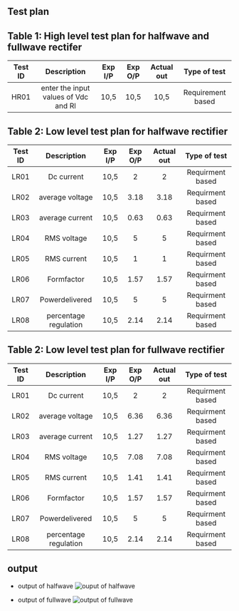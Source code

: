 ## Test plan 
## Table 1: High level test plan for halfwave and fullwave rectifer
| Test ID | Description | Exp I/P | Exp O/P | Actual out | Type of test |
| :---: | :----: | :----: | :----: | :----: | :----: |
| HR01 |  enter the input values of Vdc and Rl | 10,5 |  10,5 | 10,5 | Requirement based |

## Table 2: Low level test plan for halfwave rectifier
| Test ID | Description | Exp I/P | Exp O/P | Actual out | Type of test |
| :---: | :----: | :----: | :----: | :----: | :----: |
| LR01 | Dc current | 10,5 | 2 | 2 | Requirment based |
| LR02 | average voltage | 10,5 | 3.18 | 3.18 | Requirment based |
| LR03 | average current | 10,5 | 0.63 | 0.63 | Requirment based |
| LR04 | RMS voltage | 10,5 | 5 | 5 | Requirment based |
| LR05 | RMS current | 10,5 | 1 | 1 | Requirment based |
| LR06 | Formfactor | 10,5 | 1.57 | 1.57 | Requirment based |
| LR07 | Powerdelivered | 10,5 | 5 | 5 | Requirment based |
| LR08 | percentage regulation | 10,5 | 2.14 | 2.14 | Requirment based |

## Table 2: Low level test plan for fullwave rectifier
| Test ID | Description | Exp I/P | Exp O/P | Actual out | Type of test |
| :---: | :----: | :----: | :----: | :----: | :----: |
| LR01 | Dc current | 10,5 | 2 | 2 | Requirment based |
| LR02 | average voltage | 10,5 | 6.36 | 6.36 | Requirment based |
| LR03 | average current | 10,5 | 1.27 | 1.27 | Requirment based |
| LR04 | RMS voltage | 10,5 | 7.08 | 7.08 | Requirment based |
| LR05 | RMS current | 10,5 | 1.41 | 1.41 | Requirment based |
| LR06 | Formfactor | 10,5 | 1.57 | 1.57 | Requirment based |
| LR07 | Powerdelivered | 10,5 | 5 | 5 | Requirment based |
| LR08 | percentage regulation | 10,5 | 2.14 | 2.14 | Requirment based |

## output
-  output of halfwave
![ouput of halfwave](https://github.com/prathipatisupriya/stepin-halfwave-fullwave/blob/1f6d99e74b2ea4298f67f021390b156400cf9900/5_image/output%20for%20halfwave.PNG)

-  output of fullwave
![output of fullwave](https://github.com/prathipatisupriya/stepin-halfwave-fullwave/blob/c00afbd19f1fa485a98bad562d280679b19b591c/5_image/output%20of%20fullwave.PNG)
